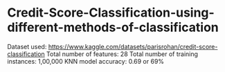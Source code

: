 # Credit-Score-Classification-using-different-methods-of-classification

Dataset used: https://www.kaggle.com/datasets/parisrohan/credit-score-classification
Total number of features: 28
Total number of training instances: 1,00,000
KNN model accuracy: 0.69 or 69%

